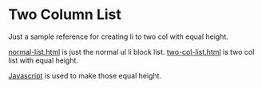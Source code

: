 # Two Column List

Just a sample reference for creating li to two col with equal height.

[normal-list.html](normal-list.html) is just the normal ul li block list.
[two-col-list.html](two-col-list.html) is two col list with equal height.

[Javascript](script.js) is used to make those equal height.
